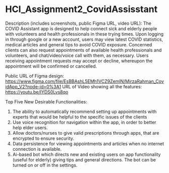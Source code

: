 # HCI_Assignment2_CovidAssisstant

Description (includes screenshots, public Figma URL, video URL): 
The COVID Assistant app is designed to help connect sick and elderly people with volunteers and health professionals in these trying times. Upon logging in through google or a new account, users may view latest COVID statistics, medical articles and general tips to avoid COVID exposure. Concerned clients can also request appointments of available health professionals and volunteers, and chat/video/voice call with them, as necessary. Users receiving appointment requests may accept or decline, whereupon the appointment will be confirmed or cancelled. 

Public URL of Figma design:
https://www.figma.com/file/EsBBAshL5EMh1VCZ9ZemlN/MirzaRahman_CovidApp_V2?node-id=0%3A1
URL of Video showing all the features: 
https://youtu.be/IYDS0Lvs8qo
     
Top Five New Desirable Functionalities:

1.	The ability to automatically recommend setting up appointments with experts that would be helpful to the specific issues of the clients
2.	Use voice recognition for navigation within the app, in order to better help elder users.
3.	Allow doctors/nurses to give valid prescriptions through apps, that are encrypted to ensure security. 
4.	Data persistence for viewing appointments and articles when no internet connection is available. 
5.	Ai-based bot which directs new and existing users on app functionality (useful for elderly) giving tips and general directions. The bot can be turned on or off in the settings. 

